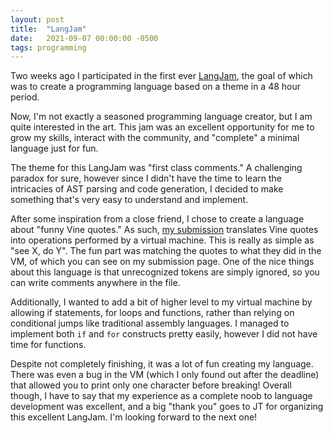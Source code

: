 ```yaml
---
layout: post
title:  "LangJam"
date:   2021-09-07 00:00:00 -0500
tags: programming
---
```

Two weeks ago I participated in the first ever
[LangJam](https://github.com/langjam/langjam), the goal of which was to
create a programming language based on a theme in a 48 hour period.

Now, I'm not exactly a seasoned programming language creator, but I
am quite interested in the art. This jam was an excellent opportunity
for me to grow my skills, interact with the community, and "complete"
a minimal language just for fun.

The theme for this LangJam was "first class comments." A challenging
paradox for sure, however since I didn't have the time to learn the
intricacies of AST parsing and code generation, I decided to make
something that's very easy to understand and implement.

After some inspiration from a close friend, I chose to
create a language about "funny Vine quotes." As such, [my
submission](https://github.com/langjam/jam0001/tree/main/miccah)
translates Vine quotes into operations performed by a virtual
machine. This is really as simple as "see X, do Y". The fun part was
matching the quotes to what they did in the VM, of which you can see
on my submission page. One of the nice things about this language is
that unrecognized tokens are simply ignored, so you can write comments
anywhere in the file.

Additionally, I wanted to add a bit of higher level to my virtual machine
by allowing if statements, for loops and functions, rather than relying
on conditional jumps like traditional assembly languages. I managed to
implement both `if` and `for` constructs pretty easily, however I did
not have time for functions.

Despite not completely finishing, it was a lot of fun creating my
language.  There was even a bug in the VM (which I only found out
after the deadline) that allowed you to print only one character before
breaking! Overall though, I have to say that my experience as a complete
noob to language development was excellent, and a big "thank you" goes
to JT for organizing this excellent LangJam. I'm looking forward to the
next one!
